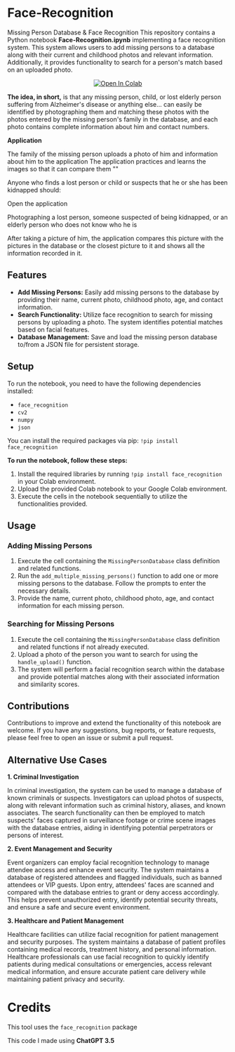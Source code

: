 # Face-Recognition

Missing Person Database &amp; Face Recognition
This repository contains a Python notebook **Face-Recognition.ipynb** implementing a face recognition system. This system allows users to add missing persons to a database along with their current and childhood photos and relevant information. Additionally, it provides functionality to search for a person's match based on an uploaded photo.

<p align="center">
  <a href="https://colab.research.google.com/drive/1Z7wxEWmcgMRur_TnA5Z5EYY4Rd9Ia_gb?usp=sharing">
    <img src="https://colab.research.google.com/assets/colab-badge.svg" alt="Open In Colab"/>
  </a>
</p>

**The idea, in short,** is that any missing person, child, or lost elderly person suffering from Alzheimer's disease or anything else... can easily be identified by photographing them and matching these photos with the photos entered by the missing person's family in the database, and each photo contains complete information about him and contact numbers.

**Application**

The family of the missing person uploads a photo of him and information about him to the application
The application practices and learns the images so that it can compare them
""

Anyone who finds a lost person or child or suspects that he or she has been kidnapped should:

Open the application

Photographing a lost person, someone suspected of being kidnapped, or an elderly person who does not know who he is

After taking a picture of him, the application compares this picture with the pictures in the database or the closest picture to it and shows all the information recorded in it.

## Features

-   **Add Missing Persons:** Easily add missing persons to the database by providing their name, current photo, childhood photo, age, and contact information.
-   **Search Functionality:** Utilize face recognition to search for missing persons by uploading a photo. The system identifies potential matches based on facial features.
-   **Database Management:** Save and load the missing person database to/from a JSON file for persistent storage.


## Setup

To run the notebook, you need to have the following dependencies installed:

-   `face_recognition`
-   `cv2`
-   `numpy`
-   `json`

You can install the required packages via pip:
`!pip install face_recognition`

**To run the notebook, follow these steps:**

1.  Install the required libraries by running `!pip install face_recognition` in your Colab environment.
2.  Upload the provided Colab notebook to your Google Colab environment.
3.  Execute the cells in the notebook sequentially to utilize the functionalities provided.

## Usage

### Adding Missing Persons

1.  Execute the cell containing the `MissingPersonDatabase` class definition and related functions.
2.  Run the `add_multiple_missing_persons()` function to add one or more missing persons to the database. Follow the prompts to enter the necessary details.
3.  Provide the name, current photo, childhood photo, age, and contact information for each missing person.

### Searching for Missing Persons

1.  Execute the cell containing the `MissingPersonDatabase` class definition and related functions if not already executed.
2.  Upload a photo of the person you want to search for using the `handle_upload()` function.
3.  The system will perform a facial recognition search within the database and provide potential matches along with their associated information and similarity scores.

## Contributions

Contributions to improve and extend the functionality of this notebook are welcome. If you have any suggestions, bug reports, or feature requests, please feel free to open an issue or submit a pull request.

## Alternative Use Cases

**1. Criminal Investigation**

In criminal investigation, the system can be used to manage a database of known criminals or suspects. Investigators can upload photos of suspects, along with relevant information such as criminal history, aliases, and known associates. The search functionality can then be employed to match suspects' faces captured in surveillance footage or crime scene images with the database entries, aiding in identifying potential perpetrators or persons of interest.

**2. Event Management and Security**

Event organizers can employ facial recognition technology to manage attendee access and enhance event security. The system maintains a database of registered attendees and flagged individuals, such as banned attendees or VIP guests. Upon entry, attendees' faces are scanned and compared with the database entries to grant or deny access accordingly. This helps prevent unauthorized entry, identify potential security threats, and ensure a safe and secure event environment.

**3. Healthcare and Patient Management**

Healthcare facilities can utilize facial recognition for patient management and security purposes. The system maintains a database of patient profiles containing medical records, treatment history, and personal information. Healthcare professionals can use facial recognition to quickly identify patients during medical consultations or emergencies, access relevant medical information, and ensure accurate patient care delivery while maintaining patient privacy and security.

# Credits

This tool uses the `face_recognition` package 

This code I made using **ChatGPT 3.5**
